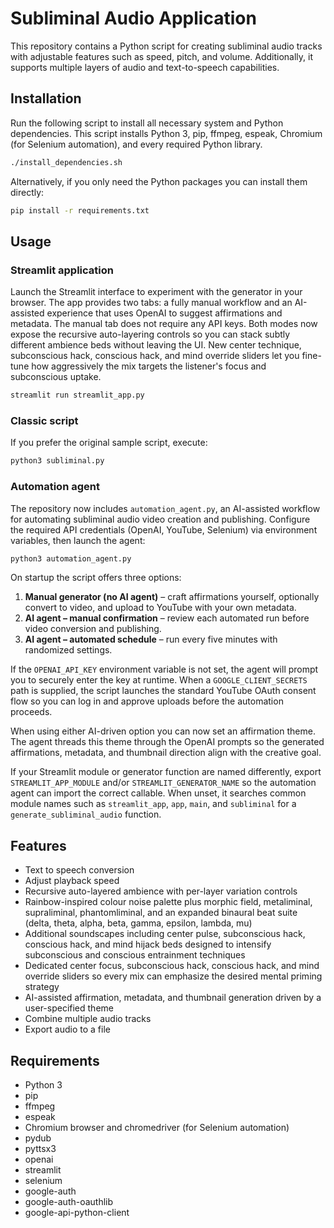 # Subliminal Audio Application

This repository contains a Python script for creating subliminal audio tracks with adjustable features such as speed, pitch, and
 volume. Additionally, it supports multiple layers of audio and text-to-speech capabilities.

## Installation

Run the following script to install all necessary system and Python dependencies. This script installs Python 3, pip, ffmpeg,
espeak, Chromium (for Selenium automation), and every required Python library.

```bash
./install_dependencies.sh
```

Alternatively, if you only need the Python packages you can install them directly:

```bash
pip install -r requirements.txt
```

## Usage

### Streamlit application

Launch the Streamlit interface to experiment with the generator in your
browser. The app provides two tabs: a fully manual workflow and an AI-assisted
experience that uses OpenAI to suggest affirmations and metadata. The manual
tab does not require any API keys. Both modes now expose the recursive
auto-layering controls so you can stack subtly different ambience beds without
leaving the UI. New center technique, subconscious hack, conscious hack, and
mind override sliders let you fine-tune how aggressively the mix targets the
listener's focus and subconscious uptake.

```bash
streamlit run streamlit_app.py
```

### Classic script

If you prefer the original sample script, execute:

```bash
python3 subliminal.py
```

### Automation agent

The repository now includes `automation_agent.py`, an AI-assisted workflow for
automating subliminal audio video creation and publishing. Configure the
required API credentials (OpenAI, YouTube, Selenium) via environment variables,
then launch the agent:

```bash
python3 automation_agent.py
```

On startup the script offers three options:

1. **Manual generator (no AI agent)** – craft affirmations yourself, optionally
   convert to video, and upload to YouTube with your own metadata.
2. **AI agent – manual confirmation** – review each automated run before video
   conversion and publishing.
3. **AI agent – automated schedule** – run every five minutes with randomized
   settings.

If the `OPENAI_API_KEY` environment variable is not set, the agent will prompt
you to securely enter the key at runtime. When a `GOOGLE_CLIENT_SECRETS` path
is supplied, the script launches the standard YouTube OAuth consent flow so you
can log in and approve uploads before the automation proceeds.

When using either AI-driven option you can now set an affirmation theme. The
agent threads this theme through the OpenAI prompts so the generated
affirmations, metadata, and thumbnail direction align with the creative goal.

If your Streamlit module or generator function are named differently, export
`STREAMLIT_APP_MODULE` and/or `STREAMLIT_GENERATOR_NAME` so the automation agent
can import the correct callable. When unset, it searches common module names
such as `streamlit_app`, `app`, `main`, and `subliminal` for a
`generate_subliminal_audio` function.

## Features

- Text to speech conversion
- Adjust playback speed
- Recursive auto-layered ambience with per-layer variation controls
- Rainbow-inspired colour noise palette plus morphic field, metaliminal,
  supraliminal, phantomliminal, and an expanded binaural beat suite (delta,
  theta, alpha, beta, gamma, epsilon, lambda, mu)
- Additional soundscapes including center pulse, subconscious hack, conscious
  hack, and mind hijack beds designed to intensify subconscious and conscious
  entrainment techniques
- Dedicated center focus, subconscious hack, conscious hack, and mind override
  sliders so every mix can emphasize the desired mental priming strategy
- AI-assisted affirmation, metadata, and thumbnail generation driven by a
  user-specified theme
- Combine multiple audio tracks
- Export audio to a file

## Requirements

- Python 3
- pip
- ffmpeg
- espeak
- Chromium browser and chromedriver (for Selenium automation)
- pydub
- pyttsx3
- openai
- streamlit
- selenium
- google-auth
- google-auth-oauthlib
- google-api-python-client
